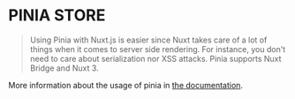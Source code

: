 # PINIA STORE

> Using Pinia with Nuxt.js is easier since Nuxt takes care of a lot of things when it comes to server side rendering.
> For
> instance, you don't need to care about serialization nor XSS attacks. Pinia supports Nuxt Bridge and Nuxt 3.

More information about the usage of pinia in [the documentation](https://pinia.vuejs.org/ssr/nuxt.html).
